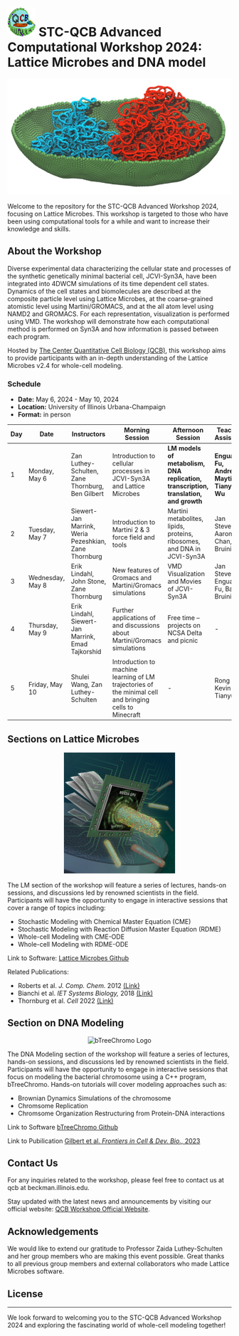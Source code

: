 # <img src="./images/STC_logo.png" alt="STC-QCB logo" height="65"> STC-QCB Advanced Computational Workshop 2024: Lattice Microbes and DNA model 
<!---
old image code
![STC-QCB Workshop 2024 Logo](images/logo.jpg)
![LM](./images/lm.png)
-->
<p align="center">
  <img src="./images/logo.jpg" alt="STC-QCB Workshop2024" width="600"> 
</p>

Welcome to the repository for the STC-QCB Advanced Workshop 2024, focusing on Lattice Microbes. This workshop is targeted to those who have been using computational tools for a while and want to increase their knowledge and skills. 

## About the Workshop

Diverse experimental data characterizing the cellular state and processes of the synthetic genetically minimal bacterial cell, JCVI-Syn3A, have been integrated into 4DWCM simulations of its time dependent cell states. Dynamics of the cell states and biomolecules are described at the composite particle level using Lattice Microbes,  at the coarse-grained atomistic level using Martini/GROMACS, and at the all atom level using NAMD2 and GROMACS. For each representation, visualization is performed using VMD.  The workshop will demonstrate how each computational method is performed on Syn3A and how information is passed between each program.

Hosted by [The Center Quantitative Cell Biology (QCB)](https://qcb.illinois.edu/), this workshop aims to provide participants with an in-depth understanding of the Lattice Microbes v2.4 for whole-cell modeling.

### Schedule
- **Date:** May 6, 2024 - May 10, 2024 
- **Location:** University of Illinois Urbana-Champaign
- **Format:** in person


| Day | Date         | Instructors                                          | Morning Session                                                                    | Afternoon Session                                                                         | Teaching Assistants                              |
|-----|--------------|------------------------------------------------------|------------------------------------------------------------------------------------|------------------------------------------------------------------------------------------|-------------------------------------------------|
| 1   | Monday, May 6| Zan Luthey-Schulten, Zane Thornburg, Ben Gilbert     | Introduction to cellular processes in JCVI-Syn3A and Lattice Microbes             | **LM models of metabolism, DNA replication, transcription, translation, and growth**         | **Enguang Fu, Andrew Maytin, Tianyu Wu**            |
| 2   | Tuesday, May 7| Siewert-Jan Marrink, Weria Pezeshkian, Zane Thornburg| Introduction to Martini 2 & 3 force field and tools                               | Martini metabolites, lipids, proteins, ribosomes, and DNA in JCVI-Syn3A                  | Jan Stevens, Aaron Chan, Bart Bruininks         |
| 3   | Wednesday, May 8| Erik Lindahl, John Stone, Zane Thornburg            | New features of Gromacs and Martini/Gromacs simulations                            | VMD Visualization and Movies of JCVI-Syn3A                                               | Jan Stevens, Enguang Fu, Bart Bruininsk         |
| 4   | Thursday, May 9| Erik Lindahl, Siewert-Jan Marrink, Emad Tajkorshid   | Further applications of and discussions about Martini/Gromacs simulations         | Free time – projects on NCSA Delta and picnic                                            | -                                               |
| 5   | Friday, May 10| Shulei Wang, Zan Luthey-Schulten                     | Introduction to machine learning of LM trajectories of the minimal cell and bringing cells to Minecraft| -                                                         | Rong Wei, Kevin Tan, Tianyu Wu                  |

## Sections on Lattice Microbes
<p align="center">
  <img src="./images/lm.png" alt="LM Logo" width="250">
</p>
The LM section of the workshop will feature a series of lectures, hands-on sessions, and discussions led by renowned scientists in the field. Participants will have the opportunity to engage in interactive sessions that cover a range of topics including:

- Stochastic Modeling with Chemical Master Equation (CME)
- Stochastic Modeling with Reaction Diffusion Master Equation (RDME)
- Whole-cell Modeling with CME-ODE
- Whole-cell Modeling with RDME-ODE

Link to Software: [Lattice Microbes Github](https://github.com/Luthey-Schulten-Lab/Lattice_Microbes)

Related Publications:
- Roberts et al. _J. Comp. Chem._ 2012 [(Link)](https://onlinelibrary.wiley.com/doi/full/10.1002/jcc.23130)
- Bianchi et al. _IET Systems Biology,_ 2018 [(Link)](https://ietresearch.onlinelibrary.wiley.com/doi/full/10.1049/iet-syb.2017.0070)
- Thornburg et al. _Cell_ 2022 [(Link)](https://www.cell.com/cell/fulltext/S0092-8674(21)01488-4)


## Section on DNA Modeling
<p align="center">
  <img src="./images/2chromo_example_v2.png" alt="bTreeChromo Logo" height="300">
</p>

The DNA Modeling section of the workshop will feature a series of lectures, hands-on sessions, and discussions led by renowned scientists in the field. Participants will have the opportunity to engage in interactive sessions that focus on modeling the bacterial chromosome using a C++ program, bTreeChromo. Hands-on tutorials will cover modeling approaches such as:
- Brownian Dynamics Simulations of the chromosome
- Chromsome Replication 
- Chromsome Organization Restructuring from Protein-DNA interactions

Link to Software [bTreeChromo Github](https://github.com/brg4/btree_chromo)

Link to Pubilication [Gilbert et al. _Frontiers in Cell & Dev. Bio.,_ 2023](https://www.frontiersin.org/articles/10.3389/fcell.2023.1214962/full)


## Contact Us

For any inquiries related to the workshop, please feel free to contact us at qcb at beckman.illinois.edu. 

Stay updated with the latest news and announcements by visiting our official website: [QCB Workshop Official Website](https://qcb.illinois.edu/).


## Acknowledgements

We would like to extend our gratitude to Professor Zaida Luthey-Schulten and her group members who are making this event possible. Great thanks to all previous group members and external collaborators who made Lattice Microbes software.


## License



---

We look forward to welcoming you to the STC-QCB Advanced Workshop 2024 and exploring the fascinating world of whole-cell modeling together!
